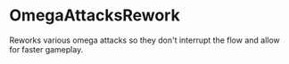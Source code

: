 # OmegaAttacksRework
Reworks various omega attacks so they don't interrupt the flow and allow for faster gameplay.
